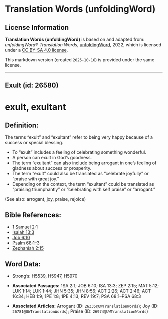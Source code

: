 # Translation Words (unfoldingWord)

## License Information

**Translation Words (unfoldingWord)** is based on and adapted from: _unfoldingWord® Translation Words_, [unfoldingWord](https://unfoldingword.org/utw), 2022, which is licensed under a [CC BY-SA 4.0 license](https://creativecommons.org/licenses/by-sa/4.0/legalcode.en).

This markdown version (created `2025-10-16`) is provided under the same license.



--------------------------------

## Exult (id: 26580)

exult, exultant
===============

Definition:
-----------

The terms “exult” and “exultant” refer to being very happy because of a success or special blessing.

* To “exult” includes a feeling of celebrating something wonderful.
* A person can exult in God’s goodness.
* The term “exultant” can also include being arrogant in one’s feeling of gladness about success or prosperity.
* The term “exult” could also be translated as “celebrate joyfully” or “praise with great joy.”
* Depending on the context, the term “exultant” could be translated as “praising triumphantly” or “celebrating with self praise” or “arrogant.”

(See also: arrogant, joy, praise, rejoice)

Bible References:
-----------------

* [1 Samuel 2:1](https://ref.ly/1Sam2:1)
* [Isaiah 13:3](https://ref.ly/Isa13:3)
* [Job 6:10](https://ref.ly/Job6:10)
* [Psalm 68:1–3](https://ref.ly/Ps68:1-Ps68:3)
* [Zephaniah 2:15](https://ref.ly/Zeph2:15)

Word Data:
----------

* Strong’s: H5539, H5947, H5970

* **Associated Passages:** 1SA 2:1; JOB 6:10; ISA 13:3; ZEP 2:15; MAT 5:12; LUK 1:14; LUK 1:44; JHN 5:35; JHN 8:56; ACT 2:26; ACT 2:46; ACT 16:34; HEB 1:9; 1PE 1:8; 1PE 4:13; REV 19:7; PSA 68:1–PSA 68:3
* **Associated Articles:** Arrogant (ID: `26335@UWTranslationWords`); Joy (ID: `26781@UWTranslationWords`); Praise (ID: `26974@UWTranslationWords`)

